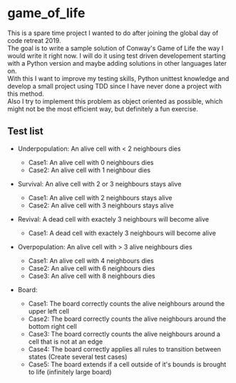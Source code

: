 # game_of_life

This is a spare time project I wanted to do after joining the global day of code retreat 2019.
<br>
The goal is to write a sample solution of Conway's Game of Life the way I would write it right now. I will do it using test driven developement starting with a Python version and maybe adding solutions in other languages later on.
<br>
With this I want to improve my testing skills, Python unittest knowledge and develop a small project using TDD since I have never done a project with this method.
<br>
Also I try to implement this problem as object oriented as possible, which might not be the most efficient way, but definitely a fun exercise.


## Test list
- Underpopulation: An alive cell with < 2 neighbours dies
  - Case1: An alive cell with 0 neighbours dies
  - Case2: An alive cell with 1 neighbour dies
- Survival: An alive cell with 2 or 3 neighbours stays alive
  - Case1: An alive cell with 2 neighbours stays alive
  - Case2: An alive cell with 3 neighbours stays alive
- Revival: A dead cell with exactely 3 neighbours will become alive
  - Case1: A dead cell with exactely 3 neighbours will become alive
- Overpopulation: An alive cell with > 3 alive neighbours dies
  - Case1: An alive cell with 4 neighbours dies
  - Case2: An alive cell with 6 neighbours dies
  - Case3: An alive cell with 8 neighbours dies
  
- Board: 
  - Case1: The board correctly counts the alive neighbours around the upper left cell
  - Case2: The board correctly counts the alive neighbours around the bottom right cell
  - Case3: The board correctly counts the alive neighbours around a cell that is not at an edge
  - Case4: The board correctly applies all rules to transition between states (Create several test cases)
  - Case5: The board extends if a cell outside of it's bounds is brought to life (infinitely large board)
